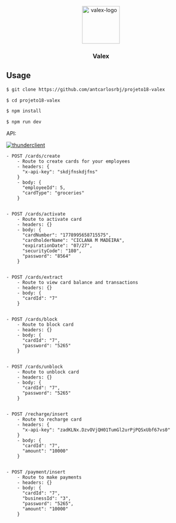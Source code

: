 <p align="center">
  <a href="https://github.com/antcarlosrbj/projeto18-valex">
    <img src="https://notion-emojis.s3-us-west-2.amazonaws.com/prod/svg-twitter/1f355.svg" alt="valex-logo" width="100" height="100">
  </a>

  <h3 align="center">
    Valex
  </h3>
</p>

## Usage

```bash
$ git clone https://github.com/antcarlosrbj/projeto18-valex

$ cd projeto18-valex

$ npm install

$ npm run dev
```

API:

[![thunderclient](https://img.shields.io/badge/thunder_client-000?style=for-the-badge)](https://github.com/antcarlosrbj/projeto18-valex/blob/main/sample-data-for-testing/tests-by-thunder-client.json)

```
- POST /cards/create
    - Route to create cards for your employees
    - headers: {
      "x-api-key": "skdjfnskdjfns"
    }
    - body: {
      "employeeId": 5,
      "cardType": "groceries"
    }


- POST /cards/activate
    - Route to activate card
    - headers: {}
    - body: {
      "cardNumber": "1778995658715575",
      "cardholderName": "CICLANA M MADEIRA",
      "expirationDate": "07/27",
      "securityCode": "180",
      "password": "8564"
    }


- POST /cards/extract
    - Route to view card balance and transactions
    - headers: {}
    - body: {
      "cardId": "7"
    }


- POST /cards/block
    - Route to block card
    - headers: {}
    - body: {
      "cardId": "7",
      "password": "5265"
    }


- POST /cards/unblock
    - Route to unblock card
    - headers: {}
    - body: {
      "cardId": "7",
      "password": "5265"
    }


- POST /recharge/insert
    - Route to recharge card
    - headers: {
      "x-api-key": "zadKLNx.DzvOVjQH01TumGl2urPjPQSxUbf67vs0"
    }
    - body: {
      "cardId": "7",
      "amount": "10000"
    }


- POST /payment/insert
    - Route to make payments
    - headers: {}
    - body: {
      "cardId": "7",
      "businessId": "3",
      "password": "5265",
      "amount": "10000"
    }
```
